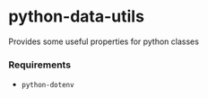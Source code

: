 # python-data-utils
Provides some useful properties for python classes

### Requirements
 - <code>python-dotenv</code>